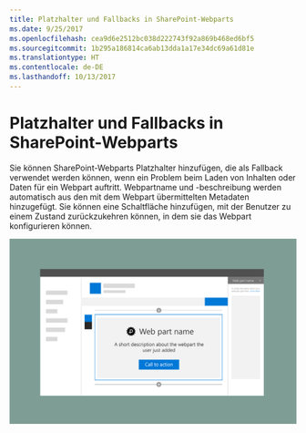 ```yaml
---
title: Platzhalter und Fallbacks in SharePoint-Webparts
ms.date: 9/25/2017
ms.openlocfilehash: cea9d6e2512bc038d222743f92a869b468ed6bf5
ms.sourcegitcommit: 1b295a186814ca6ab13dda1a17e34dc69a61d81e
ms.translationtype: HT
ms.contentlocale: de-DE
ms.lasthandoff: 10/13/2017
---
```

# <a name="placeholders-and-fallbacks-in-sharepoint-web-parts"></a>Platzhalter und Fallbacks in SharePoint-Webparts


Sie können SharePoint-Webparts Platzhalter hinzufügen, die als Fallback verwendet werden können, wenn ein Problem beim Laden von Inhalten oder Daten für ein Webpart auftritt. Webpartname und -beschreibung werden automatisch aus den mit dem Webpart übermittelten Metadaten hinzugefügt. Sie können eine Schaltfläche hinzufügen, mit der Benutzer zu einem Zustand zurückzukehren können, in dem sie das Webpart konfigurieren können.

![Webpart-Platzhalter mit Titel, Beschreibung und Call-to-Action-Link](../images/design-placeholders-and-fallbacks.png)